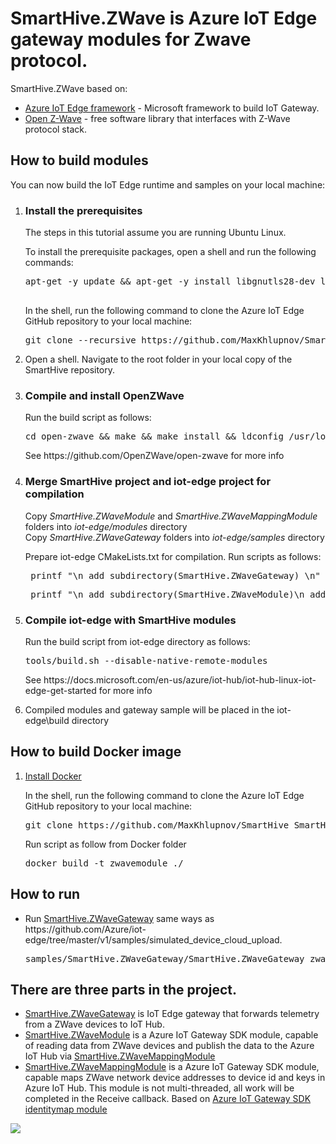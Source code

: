# SmartHive.ZWave is Azure IoT Edge gateway modules for Zwave protocol.
<div>SmartHive.ZWave  based on:</div>
<ul>
<li><a href="https://github.com/Azure/iot-edge#azure-iot-edge">Azure IoT Edge framework</a> - Microsoft framework to build IoT Gateway.</li>
<li><a href="https://github.com/OpenZWave/open-zwave">Open Z-Wave</a> - free software library that interfaces with Z-Wave protocol stack.</li>
</ul>


<h2>How to build modules</h2>
<p>You can now build the IoT Edge runtime and samples on your local machine:</p>
<ol>
<li>
  <h3>Install the prerequisites</h3>
<p>The steps in this tutorial assume you are running Ubuntu Linux.</p>
<p>To install the prerequisite packages, open a shell and run the following commands:</p>
  <pre>apt-get -y update && apt-get -y install libgnutls28-dev libgnutlsxx28 libudev-dev libyaml-dev curl build-essential libcurl4-openssl-dev git cmake make libssl-dev uuid-dev valgrind libglib2.0-dev libtool autoconf nano sudo
  </pre>
<p>In the shell, run the following command to clone the Azure IoT Edge GitHub repository to your local machine:</p>
  <pre>git clone --recursive https://github.com/MaxKhlupnov/SmartHive SmartHive</pre>
</li>
<li>Open a shell.
  Navigate to the root folder in your local copy of the SmartHive repository.
</li>
<li>
    <h3>Compile and install OpenZWave</h3>
    <p>Run the build script as follows:</p>
      <pre>cd open-zwave && make && make install && ldconfig /usr/local/lib64</pre>      
     <p>See https://github.com/OpenZWave/open-zwave for more info</p>
</li>
<li>
    <h3>Merge SmartHive project and iot-edge project for compilation</h3>
    <div>Copy <i>SmartHive.ZWaveModule</i> and <i>SmartHive.ZWaveMappingModule</i> folders into <i>iot-edge/modules</i> directory</div>
    <div>Copy <i>SmartHive.ZWaveGateway</i> folders into <i>iot-edge/samples</i> directory</div>
    <p>Prepare iot-edge CMakeLists.txt for compilation. Run scripts as follows:</p>
    <pre> printf "\n add_subdirectory(SmartHive.ZWaveGateway) \n" >> $HOME/src/iot-edge/samples/CMakeLists.txt</pre>
    <pre> printf "\n add_subdirectory(SmartHive.ZWaveModule)\n add_subdirectory(SmartHive.ZWaveMappingModule) \n" >> $HOME/src/iot-edge/modules/CMakeLists.txt</pre>
</li>
<li>
    <h3>Compile iot-edge with SmartHive modules</h3>
    <p>Run the build script from iot-edge directory as follows:</p>
      <pre>tools/build.sh --disable-native-remote-modules</pre>
      <p>See https://docs.microsoft.com/en-us/azure/iot-hub/iot-hub-linux-iot-edge-get-started for more info</p>           
</li>
<li>
    Compiled modules and gateway sample will be placed in the iot-edge\build directory
</li>

</ol>

<h2>How to build Docker image</h2>
<ol>
  <li><a href='https://docs.docker.com/engine/installation/'>Install Docker</a></li>
  <p>In the shell, run the following command to clone the Azure IoT Edge GitHub repository to your local machine:</p>
  <pre>git clone https://github.com/MaxKhlupnov/SmartHive SmartHive</pre>
  <p>Run script as follow from Docker folder</p>
  <pre>docker build -t zwavemodule ./</pre>
</ol>

<h2>How to run</h2>
<ul>
  <li>Run <a href="SmartHive.ZWaveGateway">SmartHive.ZWaveGateway</a> same ways as https://github.com/Azure/iot-edge/tree/master/v1/samples/simulated_device_cloud_upload.</li>
  <pre>samples/SmartHive.ZWaveGateway/SmartHive.ZWaveGateway zwave_device_cloud_upload_&lt;your platform&gt;.json</pre>
</ul>

<h2>There are three parts in the project. </h2>
<ul>
  <li><a href="SmartHive.ZWaveGateway">SmartHive.ZWaveGateway</a> is IoT Edge gateway that forwards telemetry from a ZWave devices to IoT Hub.</li>
  <li><a href="SmartHive.ZWaveModule">SmartHive.ZWaveModule</a> is a Azure IoT Gateway SDK module, capable of reading data from ZWave devices and publish the data to the Azure IoT Hub via <a href="SmartHive.ZWaveMappingModule">SmartHive.ZWaveMappingModule</a></li>
  <li><a href="SmartHive.ZWaveMappingModule">SmartHive.ZWaveMappingModule</a> is a Azure IoT Gateway SDK module, capable maps ZWave network device addresses to device id and keys in Azure IoT Hub. 
  This module is not multi-threaded, all work will be completed in the Receive callback. Based on <a href="https://github.com/Azure/iot-edge/tree/master/modules/identitymap">Azure IoT Gateway SDK identitymap module</a></li>
</ul>
<img src="https://raw.githubusercontent.com/MaxKhlupnov/SmartHive/master/Docs/Images/Architecture.PNG"/>
